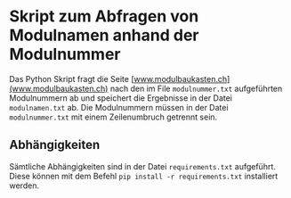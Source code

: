 # Skript zum Abfragen von Modulnamen anhand der Modulnummer
Das Python Skript fragt die Seite [www.modulbaukasten.ch](www.modulbaukasten.ch) nach den im File `modulnummer.txt` aufgeführten Modulnummern ab und speichert die Ergebnisse in der Datei `modulnamen.txt` ab. Die Modulnummern müssen in der Datei `modulnummer.txt` mit einem Zeilenumbruch getrennt sein. 

## Abhängigkeiten
Sämtliche Abhängigkeiten sind in der Datei `requirements.txt` aufgeführt. Diese können mit dem Befehl `pip install -r requirements.txt` installiert werden.